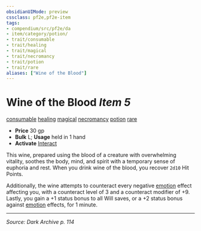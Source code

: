 ```yaml
---
obsidianUIMode: preview
cssclass: pf2e,pf2e-item
tags:
- compendium/src/pf2e/da
- item/category/potion/
- trait/consumable
- trait/healing
- trait/magical
- trait/necromancy
- trait/potion
- trait/rare
aliases: ["Wine of the Blood"]
---
```

# Wine of the Blood *Item 5*  
[consumable](rules/traits/consumable.md "Consumable Item Trait")  [healing](rules/traits/healing.md "Healing Effect Trait")  [magical](rules/traits/magical.md "Magical Item Trait")  [necromancy](rules/traits/necromancy.md "Necromancy School Trait")  [potion](rules/traits/potion.md "Potion Item Trait")  [rare](rules/traits/rare.md "Rare Rarity Trait")  

- **Price** 30 gp
- **Bulk** L; **Usage** held in 1 hand
- **Activate** [Interact](rules/actions/interact.md)

This wine, prepared using the blood of a creature with overwhelming vitality, soothes the body, mind, and spirit with a temporary sense of euphoria and rest. When you drink wine of the blood, you recover `2d10` Hit Points.

Additionally, the wine attempts to counteract every negative [emotion](rules/traits/emotion.md "Emotion Effect Trait") effect affecting you, with a counteract level of 3 and a counteract modifier of +9. Lastly, you gain a +1 status bonus to all Will saves, or a +2 status bonus against [emotion](rules/traits/emotion.md "Emotion Effect Trait") effects, for 1 minute.


---
*Source: Dark Archive p. 114*